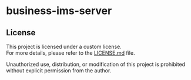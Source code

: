 # business-ims-server

## License

This project is licensed under a custom license.  
For more details, please refer to the [LICENSE.md](./LICENSE.md) file.

Unauthorized use, distribution, or modification of this project is prohibited without explicit permission from the author.
